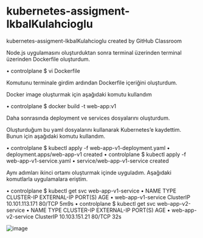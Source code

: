 # kubernetes-assigment-IkbalKulahcioglu
kubernetes-assigment-IkbalKulahcioglu created by GitHub Classroom


Node.js uygulamasını oluşturduktan sonra terminal üzerinden terminal üzerinden Dockerfile oluşturdum.

•	controlplane $ vi Dockerfile

Komutunu terminale girdim ardından Dockerfile içeriğini oluşturdum.

 

Docker image oluşturmak için aşağıdaki komutu kullandım

•	controlplane $ docker build -t web-app:v1         

Daha sonrasında deployment ve services dosyalarını oluşturdum.

Oluşturduğum bu yaml dosyalarını kullanarak Kubernetes’e kaydettim. Bunun için aşağıdaki komutu kullandım.

•	controlplane $ kubectl apply -f web-app-v1-deployment.yaml
•	deployment.apps/web-app-v1 created
•	controlplane $ kubectl apply -f web-app-v1-service.yaml
•	service/web-app-v1-service created

Aynı adımları ikinci ortamı oluşturmak içinde uyguladım.
Aşağıdaki komutlarla uygulamalara eriştim.

•	controlplane $ kubectl get svc web-app-v1-service
•	NAME                 TYPE        CLUSTER-IP       EXTERNAL-IP   PORT(S)   AGE
•	web-app-v1-service   ClusterIP   10.101.113.171   <none>        80/TCP    5m9s
•	controlplane $ kubectl get svc web-app-v2-service
•	NAME                 TYPE        CLUSTER-IP      EXTERNAL-IP   PORT(S)   AGE
•	web-app-v2-service   ClusterIP   10.103.151.21   <none>        80/TCP    32s


![image](https://github.com/LOG-IN-DEVOPS-BOOTCAMP/kubernetes-assigment-IkbalKulahcioglu/assets/65568713/8dbe444d-a2b1-4b13-a170-80b966a61d49)
